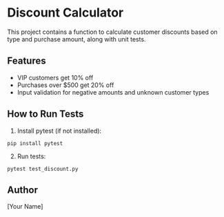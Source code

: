 # Discount Calculator

This project contains a function to calculate customer discounts based on type and purchase amount, along with unit tests.

## Features
- VIP customers get 10% off
- Purchases over $500 get 20% off
- Input validation for negative amounts and unknown customer types

## How to Run Tests

1. Install pytest (if not installed):
```
pip install pytest
```

2. Run tests:
```
pytest test_discount.py
```

## Author
[Your Name]